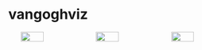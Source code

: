 # vangoghviz

<!-- WARNING: THIS FILE WAS AUTOGENERATED! DO NOT EDIT! -->

<div style="display: flex; justify-content: center;">

<img src="output_gifs/animated_bw.gif" width="30%" />
<img src="output_gifs/animated_rgb.gif" width="30%" />
<img src="output_gifs/animated_hsv.gif" width="30%" />

</div>
